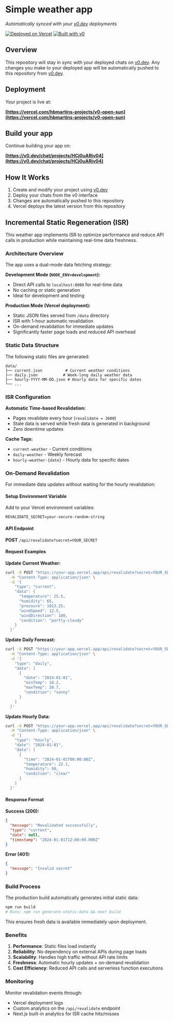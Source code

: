 # Simple weather app

*Automatically synced with your [v0.dev](https://v0.dev) deployments*

[![Deployed on Vercel](https://img.shields.io/badge/Deployed%20on-Vercel-black?style=for-the-badge&logo=vercel)](https://vercel.com/hbmartins-projects/v0-open-sun)
[![Built with v0](https://img.shields.io/badge/Built%20with-v0.dev-black?style=for-the-badge)](https://v0.dev/chat/projects/HCj0uARiv04)

## Overview

This repository will stay in sync with your deployed chats on [v0.dev](https://v0.dev).
Any changes you make to your deployed app will be automatically pushed to this repository from [v0.dev](https://v0.dev).

## Deployment

Your project is live at:

**[https://vercel.com/hbmartins-projects/v0-open-sun](https://vercel.com/hbmartins-projects/v0-open-sun)**

## Build your app

Continue building your app on:

**[https://v0.dev/chat/projects/HCj0uARiv04](https://v0.dev/chat/projects/HCj0uARiv04)**

## How It Works

1. Create and modify your project using [v0.dev](https://v0.dev)
2. Deploy your chats from the v0 interface
3. Changes are automatically pushed to this repository
4. Vercel deploys the latest version from this repository

## Incremental Static Regeneration (ISR)

This weather app implements ISR to optimize performance and reduce API calls in production while maintaining real-time data freshness.

### Architecture Overview

The app uses a dual-mode data fetching strategy:

**Development Mode (`NODE_ENV=development`):**
- Direct API calls to `localhost:8080` for real-time data
- No caching or static generation
- Ideal for development and testing

**Production Mode (Vercel deployment):**
- Static JSON files served from `/data` directory
- ISR with 1-hour automatic revalidation
- On-demand revalidation for immediate updates
- Significantly faster page loads and reduced API overhead

### Static Data Structure

The following static files are generated:

```
data/
├── current.json          # Current weather conditions
├── daily.json           # Week-long daily weather data
├── hourly-YYYY-MM-DD.json # Hourly data for specific dates
└── ...
```

### ISR Configuration

**Automatic Time-based Revalidation:**
- Pages revalidate every hour (`revalidate = 3600`)
- Stale data is served while fresh data is generated in background
- Zero downtime updates

**Cache Tags:**
- `current-weather` - Current conditions
- `daily-weather` - Weekly forecast
- `hourly-weather-{date}` - Hourly data for specific dates

### On-Demand Revalidation

For immediate data updates without waiting for the hourly revalidation:

#### Setup Environment Variable

Add to your Vercel environment variables:
```
REVALIDATE_SECRET=your-secure-random-string
```

#### API Endpoint

**POST** `/api/revalidate?secret=YOUR_SECRET`

#### Request Examples

**Update Current Weather:**
```bash
curl -X POST "https://your-app.vercel.app/api/revalidate?secret=YOUR_SECRET" \
  -H "Content-Type: application/json" \
  -d '{
    "type": "current",
    "data": {
      "temperature": 25.5,
      "humidity": 65,
      "pressure": 1013.25,
      "windSpeed": 12.5,
      "windDirection": 180,
      "condition": "partly-cloudy"
    }
  }'
```

**Update Daily Forecast:**
```bash
curl -X POST "https://your-app.vercel.app/api/revalidate?secret=YOUR_SECRET" \
  -H "Content-Type: application/json" \
  -d '{
    "type": "daily",
    "data": [
      {
        "date": "2024-01-01",
        "minTemp": 18.2,
        "maxTemp": 28.7,
        "condition": "sunny"
      }
    ]
  }'
```

**Update Hourly Data:**
```bash
curl -X POST "https://your-app.vercel.app/api/revalidate?secret=YOUR_SECRET" \
  -H "Content-Type: application/json" \
  -d '{
    "type": "hourly",
    "date": "2024-01-01",
    "data": [
      {
        "time": "2024-01-01T00:00:00Z",
        "temperature": 22.1,
        "humidity": 58,
        "condition": "clear"
      }
    ]
  }'
```

#### Response Format

**Success (200):**
```json
{
  "message": "Revalidated successfully",
  "type": "current",
  "date": null,
  "timestamp": "2024-01-01T12:00:00.000Z"
}
```

**Error (401):**
```json
{
  "message": "Invalid secret"
}
```

### Build Process

The production build automatically generates initial static data:

```bash
npm run build
# Runs: npm run generate-static-data && next build
```

This ensures fresh data is available immediately upon deployment.

### Benefits

1. **Performance**: Static files load instantly
2. **Reliability**: No dependency on external APIs during page loads
3. **Scalability**: Handles high traffic without API rate limits
4. **Freshness**: Automatic hourly updates + on-demand revalidation
5. **Cost Efficiency**: Reduced API calls and serverless function executions

### Monitoring

Monitor revalidation events through:
- Vercel deployment logs
- Custom analytics on the `/api/revalidate` endpoint
- Next.js built-in analytics for ISR cache hits/misses